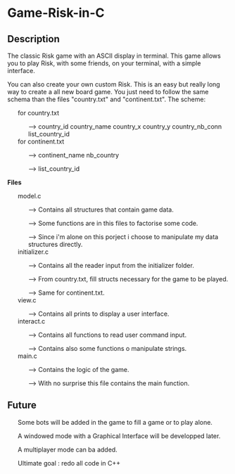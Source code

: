 # Game-Risk-in-C
## Description
The classic Risk game with an ASCII display in terminal.
This game allows you to play Risk, with some friends, on your terminal, with a simple interface.

You can also create your own custom Risk. This is an easy but really long way to create
a all new board game. You just need to follow the same schema than the files "country.txt" and "continent.txt".
The scheme:

<ul>
  for country.txt
    <ul>--> country_id country_name country_x country_y country_nb_conn list_country_id</ul>
  for continent.txt
    <ul>--> continent_name nb_country</ul>
    <ul>--> list_country_id</ul>
</ul>

**Files**
    <ul>
    model.c
        <ul>--> Contains all structures that contain game data.</ul>
        <ul>--> Some functions are in this files to factorise some code. </ul>
        <ul>--> Since i'm alone on this porject i choose to manipulate my data structures directly.</ul>
    initializer.c
        <ul>--> Contains all the reader input from the initializer folder.</ul>
        <ul>--> From country.txt, fill structs necessary for the game to be played.</ul>
        <ul>--> Same for continent.txt.</ul>
    view.c
        <ul>--> Contains all prints to display a user interface.</ul>
    interact.c
        <ul>--> Contains all functions to read user command input.</ul>
        <ul>--> Contains also some functions o manipulate strings.</ul>
    main.c
        <ul>--> Contains the logic of the game.</ul>
        <ul>--> With no surprise this file contains the main function.</ul>
    </ul>

## Future
<ol>Some     bots will be added in the game to fill a game or to play alone.</ol>
<ol>A windowed mode with a Graphical Interface will be developped later.</ol>
<ol>A multiplayer mode can ba added.</ol>
<ol>Ultimate goal : redo all code in C++</ol>